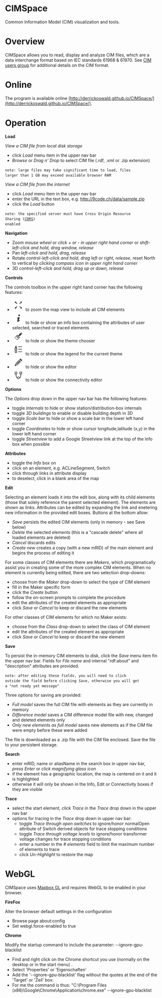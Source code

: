 CIMSpace
======

Common Information Model (CIM) visualization and tools.

# Overview
CIMSpace allows you to read, display and analyze CIM files, which are a data interchange format based on IEC standards 61968 & 61970.
See [CIM users group](http://cimug.ucaiug.org/default.aspx) for additional details on the CIM format.

# Online
The program is available online [http://derrickoswald.github.io/CIMSpace/](http://derrickoswald.github.io/CIMSpace/).

# Operation

**Load**

*View a CIM file from local disk storage*

- click *Load* menu item in the upper nav bar
- *Browse* or *Drag n' Drop* to select CIM file (.rdf, .xml or .zip extension)

<code>note: large files may take significant time to load, files larger than 1 GB may exceed available browser RAM</code>

*View a CIM file from the internet*

- click *Load* menu item in the upper nav bar
- enter the URL in the text box, e.g. http://9code.ch/data/sample.zip
- click the *Load* button

<code>note: the specified server must have Cross Origin Resource Sharing ([CORS](https://en.wikipedia.org/wiki/Cross-origin_resource_sharing)) enabled</code>

**Navigation**

- Zoom *mouse wheel* or *click _+_ or _-_ in upper right hand corner* or *shift-left-click and hold, drag window, release*
- Pan *left-click and hold, drag, release*
- Rotate *control-left-click and hold, drag left or right, release*, reset North to vertical by *clicking compass icon in upper right hand corner*
- 3D *control-left-click and hold, drag up or down, release*

**Controls**

The controls toolbox in the upper right hand corner has the following features:

- ![Zoom extents](css/font/src/zoome.svg?raw=true) to zoom the map view to include all CIM elements
- ![Info](css/font/src/info.svg?raw=true) to hide or show an info box containing the attributes of user selected, searched or traced elements
- ![Theme](css/font/src/themer.svg?raw=true) to hide or show the theme chooser
- ![Legend](css/font/src/legend.svg?raw=true) to hide or show the legend for the current theme
- ![Edit](css/font/src/edit.svg?raw=true) to hide or show the editor
- ![Connectivity](css/font/src/connectivity.svg?raw=true) to hide or show the connectivity editor

**Options**

The *Options* drop down in the upper nav bar has the following features:

- toggle *Internals* to hide or show station/distribution-box internals
- toggle *3D buildings* to enable or disable building depth in 3D
- toggle *Scale bar* to hide or show a scale bar in the lower left hand corner
- toggle *Coordinates* to hide or show cursor longitude,latitude (x,y) in the lower left hand corner
- toggle *Streetview* to add a Google Streetview link at the top of the Info box when possible

**Attributes**

- toggle the *Info* box on
- click on an element, e.g. ACLineSegment, Switch
- click through links in attribute display
- to deselect, click in a blank area of the map

**Edit**

Selecting an element loads it into the edit box, along with its child elements (those that solely reference the parent selected element).
The elements are shown as links. Attributes can be edited by expanding the link and enetering new information in the provided edit boxes.
Buttons at the bottom allow:

- *Save* persists the edited CIM elements (only in memory - see Save below)
- *Delete* the selected elements (this is a "cascade delete" where all loaded elements are deleted)
- *Cancel* discards edits
- *Create new* creates a copy (with a new mRID) of the main element and begins the process of editing it

For some classes of CIM elements there are *Makers*, which programatically assist you in creating some of the more
complex CIM elements. When no element is currently being edited, there are two selection drop-downs:

- choose from the *Maker* drop-down to select the type of CIM element
- fill in the Maker specific form
- click the *Create* button
- follow the on-screen prompts to complete the procedure
- edit the attributes of the created elements as appropriate
- click *Save* or *Cancel* to keep or discard the new elements

For other classes of CIM elements for which no Maker exists:

- choose from the *Class* drop-down to select the class of CIM element
- edit the attributes of the created element as appropriate
- click *Save* or *Cancel* to keep or discard the new element


**Save**

To persist the in-memory CIM elements to disk, click the *Save* menu item fin the upper nav bar.
Fields for *File name* and internal "rdf:about" and "description" attributes are provided.

<code>note: after editing these fields, you will need to click outside the field before clicking *Save*, otherwise you will get a "not ready yet message"</code>

Three options for saving are provided:

- *Full model* saves the full CIM file with elements as they are currently in memory
- *Difference model* saves a CIM difference model file with new, changed and deleted elements only
- *Only new elements as full model* saves new elements as if the CIM file were empty before these were added

The file is downloaded as a .zip file with the CIM file enclosed. Save the file to your persistent storage.

**Search**

- enter mRID, name or aliasName in the search box in upper nav bar, *press Enter* or *click magnifying glass icon*
- if the element has a geographic location, the map is centered on it and it is highlighted
- otherwise it will only be shown in the Info, Edit or Connectivity boxes if they are visible

**Trace**

- select the start element, *click Trace* in the *Trace* drop down in the upper nav bar
- options for tracing in the *Trace* drop down in upper nav bar:
    * toggle *Trace through open switches* to ignore/honor normalOpen attribute of Switch derived objects for trace stopping conditions
    * toggle *Trace through voltage levels* to ignore/honor transformer voltage changes for trace stopping conditions
    * enter a number in the *# elements* field to limit the maximum number of elements to trace
    * click *Un-Highlight* to restore the map

# WebGL

CIMSpace uses [Mapbox GL](https://www.mapbox.com/mapbox-gl-js/api/) and requires WebGL to be enabled in your browser.

**FireFox**

Alter the browser default settings in the configuration

- Browse page about:config
- Set webgl.force-enabled to true

**Chrome**

Modify the startup command to include the parameter: --ignore-gpu-blacklist

- Find and right click on the Chrome shortcut you use (normally on the desktop or in the start menu) .
- Select 'Properties' or 'Eigenschaften'
- Add the '--ignore-gpu-blacklist' flag without the quotes at the end of the 'Target' or 'Zeil' box:
- For me the command is thus: "C:\Program Files (x86)\Google\Chrome\Application\chrome.exe" --ignore-gpu-blacklist 


